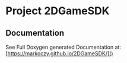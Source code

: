 # Project 2DGameSDK

## Documentation

See Full Doxygen generated Documentation at: 
[https://markoczy.github.io/2DGameSDK/]()
